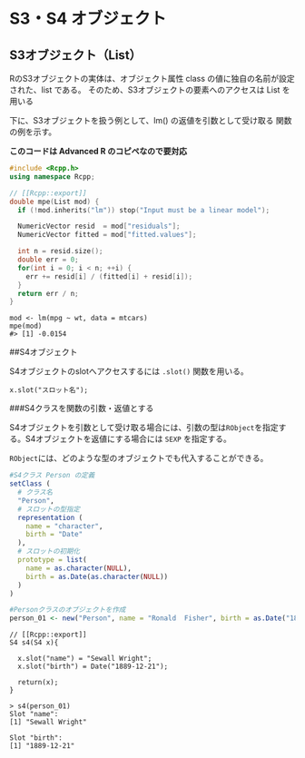 # S3・S4 オブジェクト

## S3オブジェクト（List）

RのS3オブジェクトの実体は、オブジェクト属性 class の値に独自の名前が設定された、list である。 そのため、S3オブジェクトの要素へのアクセスは List を用いる

下に、S3オブジェクトを扱う例として、lm() の返値を引数として受け取る 関数の例を示す。

**このコードは Advanced R のコピペなので要対応**

```cpp
#include <Rcpp.h>
using namespace Rcpp;

// [[Rcpp::export]]
double mpe(List mod) {
  if (!mod.inherits("lm")) stop("Input must be a linear model");

  NumericVector resid  = mod["residuals"];
  NumericVector fitted = mod["fitted.values"];

  int n = resid.size();
  double err = 0;
  for(int i = 0; i < n; ++i) {
    err += resid[i] / (fitted[i] + resid[i]);
  }
  return err / n;
}
```

```
mod <- lm(mpg ~ wt, data = mtcars)
mpe(mod)
#> [1] -0.0154
```

##S4オブジェクト

S4オブジェクトのslotへアクセスするには `.slot()` 関数を用いる。

```
x.slot("スロット名");
```

###S4クラスを関数の引数・返値とする

S4オブジェクトを引数として受け取る場合には、引数の型は`RObject`を指定する。S4オブジェクトを返値にする場合には `SEXP` を指定する。

`RObject`には、どのような型のオブジェクトでも代入することができる。



```R
#S4クラス Person の定義
setClass (
  # クラス名
  "Person",
  # スロットの型指定
  representation (
    name = "character",
    birth = "Date"
  ),
  # スロットの初期化
  prototype = list(
    name = as.character(NULL),
    birth = as.Date(as.character(NULL))
  )
)

#Personクラスのオブジェクトを作成
person_01 <- new("Person", name = "Ronald  Fisher", birth = as.Date("1890-02-17"))

```


```
// [[Rcpp::export]]
S4 s4(S4 x){
  
  x.slot("name") = "Sewall Wright";
  x.slot("birth") = Date("1889-12-21");
  
  return(x);
}
```

```
> s4(person_01)
Slot "name":
[1] "Sewall Wright"

Slot "birth":
[1] "1889-12-21"

```






